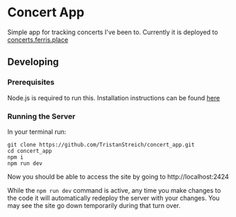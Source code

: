# Concert App

Simple app for tracking concerts I've been to. Currently it is deployed to [concerts.ferris.place](https://concerts.ferris.place)




## Developing

### Prerequisites

Node.js is required to run this. Installation instructions can be found [here](https://nodejs.org/en/download/prebuilt-installer)

### Running the Server

In your terminal run:

```shell
git clone https://github.com/TristanStreich/concert_app.git
cd concert_app
npm i
npm run dev
```

Now you should be able to access the site by going to http://localhost:2424



While the `npm run dev` command is active, any time you make changes to the code it will automatically redeploy the server with your changes. You may see the site go down temporarily during that turn over.